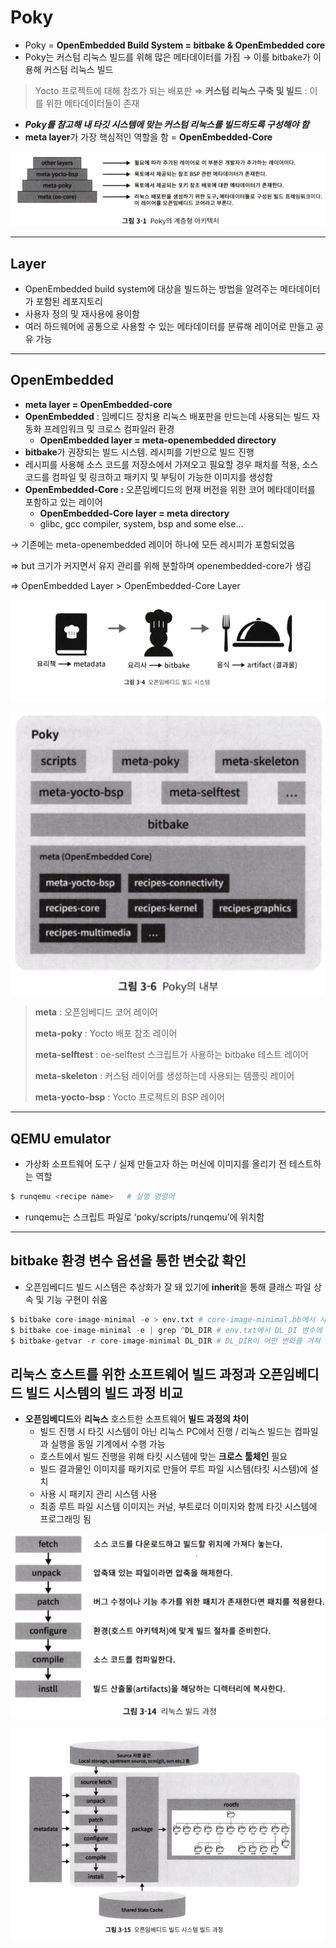 # Poky

- Poky = **OpenEmbedded Build System = bitbake & OpenEmbedded core**
- Poky는 커스텀 리눅스 빌드를 위해 많은 메타데이터를 가짐 → 이를 bitbake가 이용해 커스텀 리눅스 빌드

> Yocto 프로젝트에 대해 참조가 되는 배포판
⇒ **커스텀 리눅스 구축 및 빌드** : 이를 위한 메타데이터들이 존재

- ***Poky를 참고해 내 타깃 시스템에 맞는 커스텀 리눅스를 빌드하도록 구성해야 함***
- **meta layer**가 가장 핵심적인 역할을 함 = **OpenEmbedded-Core**

![poky_architecture](./img/poky_architecture.png)

---
## Layer
- OpenEmbedded build system에 대상을 빌드하는 방법을 알려주는 메타데이터가 포함된 레포지토리
- 사용자 정의 및 재사용에 용이함
- 여러 하드웨어에 공통으로 사용할 수 있는 메타데이터를 분류해 레이어로 만들고 공유 가능

---
## OpenEmbedded
- **meta layer = OpenEmbedded-core**
- **OpenEmbedded** : 임베디드 장치용 리눅스 배포판을 만드는데 사용되는 빌드 자동화 프레임워크 및 크로스 컴파일러 환경
    - **OpenEmbedded layer = meta-openembedded directory**
- **bitbake**가 권장되는 빌드 시스템. 레시피를 기반으로 빌드 진행
- 레시피를 사용해 소스 코드를 저장소에서 가져오고 필요할 경우 패치를 적용, 소스 코드를 컴파일 및 링크하고 패키지 및 부팅이 가능한 이미지를 생성함
- **OpenEmbedded-Core :** 오픈임베디드의 현재 버전을 위한 코어 메타데이터를 포함하고 있는 레이어
    - **OpenEmbedded-Core layer = meta directory**
    - glibc, gcc compiler, system, bsp and some else…

&rarr; 기존에는 meta-openembedded 레이어 하나에 모든 레시피가 포함되었음

⇒ but 크기가 커지면서 유지 관리를 위해 분할하며 openembedded-core가 생김

⇒ OpenEmbedded Layer > OpenEmbedded-Core Layer

![openembedded_build_system](./img/openembedded_build_system.png)

![poky_inner](./img/poky_inner.png)

> **meta** : 오픈임베디드 코어 레이어
> 
> **meta-poky** : Yocto 배포 참조 레이어
>
> **meta-selftest** : oe-selftest 스크립트가 사용하는 bitbake 테스트 레이어
>
> **meta-skeleton** : 커스텀 레이어를 생성하는데 사용되는 템플릿 레이어
>
> **meta-yocto-bsp** : Yocto 프로젝트의 BSP 레이어

---
## QEMU emulator
- 가상화 소프트웨어 도구 / 실제 만들고자 하는 머신에 이미지를 올리기 전 테스트하는 역할

```python
$ runqemu <recipe name>   # 실행 명령어
```

- runqemu는 스크립트 파일로 ‘poky/scripts/runqemu’에 위치함

---
## bitbake 환경 변수 옵션을 통한 변숫값 확인
- 오픈임베디드 빌드 시스템은 추상화가 잘 돼 있기에 **inherit**을 통해 클래스 파일 상속 및 기능 구현이 쉬움

```python
$ bitbake core-image-minimal -e > env.txt # core-image-minimal.bb에서 사용하는 모든 환경 변수 출력 / env.txt로 저장
$ bitbake coe-image-minimal -e | grep ^DL_DIR # env.txt에서 DL_DI 변수에 최종 할당된 값들 출력
$ bitbake-getvar -r core-image-minimal DL_DIR # DL_DIR이 어떤 변화를 거쳐 최종 값을 할당받았는지 출력
```

## 리눅스 호스트를 위한 소프트웨어 빌드 과정과 오픈임베디드 빌드 시스템의 빌드 과정 비교

- **오픈임베디드**와 **리눅스** 호스트한 소프트웨어 **빌드 과정의 차이**
    - 빌드 진행 시 타깃 시스템이 아닌 리눅스 PC에서 진행 / 리눅스 빌드는 컴파일과 실행을 동일 기계에서 수행 가능
    - 호스트에서 빌드 진행을 위해 타킷 시스템에 맞는 **크로스 툴체인** 필요
    - 빌드 결과물인 이미지를 패키지로 만들어 루트 파일 시스템(타킷 시스템)에 설치
    - 사용 시 패키지 관리 시스템 사용
    - 최종 루트 파일 시스템 이미지는 커널, 부트로더 이미지와 함께 타깃 시스템에 프로그래밍 됨

![steps_for_linux_build](./img/steps_for_linux_build.png)

![steps_for_build_embedded_build_system](./img/steps_for_build_embedded_build_system.png)

